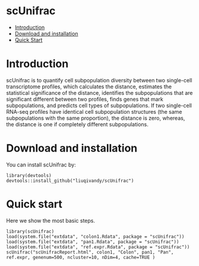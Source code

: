 scUnifrac
==========
* [Introduction](#introduction)
* [Download and installation](#download)
* [Quick Start](#example)

<a name="introduction"/>

# Introduction

scUnifrac is to quantify cell subpopulation diversity between two single-cell transcriptome profiles, which calculates the distance, estimates the statistical significance of the distance, identifies the subpopulations that are significant different between two profiles, finds genes that mark subpopulations, and predicts cell types of subpopulations. If two single-cell RNA-seq profiles have identical cell subpopulation structures (the same subpopulations with the same proportion), the distance is zero, whereas, the distance is one if completely different subpopulations.

<a name="download"/>

# Download and installation

You can install scUnifrac by:

	library(devtools)
	devtools::install_github("liuqivandy/scUnifrac")
  
<a name="example"/>

# Quick start

Here we show the most basic steps.

	library(scUnifrac)
	load(system.file("extdata", "colon1.Rdata", package = "scUnifrac"))
	load(system.file("extdata", "pan1.Rdata", package = "scUnifrac"))
	load(system.file("extdata", "ref.expr.Rdata", package = "scUnifrac"))
	scUnifrac("scUnifracReport.html", colon1, "Colon", pan1, "Pan", ref.expr, genenum=500, ncluster=10, nDim=4, cache=TRUE )
